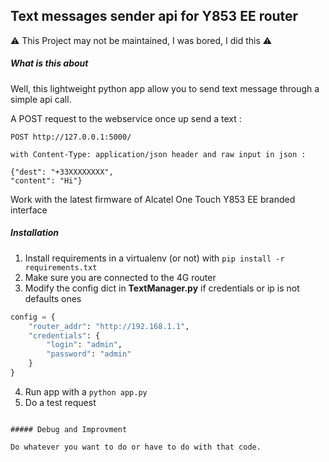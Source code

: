 
## Text messages sender api for Y853 EE router

:warning: This Project may not be maintained, I was bored, I did this :warning:

##### What is this about

Well, this lightweight python app allow you to send text message through a simple api call.

A POST request to the webservice once up send a text :
```
POST http://127.0.0.1:5000/

with Content-Type: application/json header and raw input in json :

{"dest": "+33XXXXXXXX",
"content": "Hi"}

```

Work with the latest firmware of Alcatel One Touch Y853 EE branded interface

##### Installation

1. Install requirements in a virtualenv (or not) with `pip install -r requirements.txt`
2. Make sure you are connected to the 4G router
3. Modify the config dict in **TextManager.py** if credentials or ip is not defaults ones

```python
config = {
    "router_addr": "http://192.168.1.1",
    "credentials": {
        "login": "admin",
        "password": "admin"
    }
}
```

4. Run app with a `python app.py`
5. Do a test request

```

##### Debug and Improvment

Do whatever you want to do or have to do with that code.
